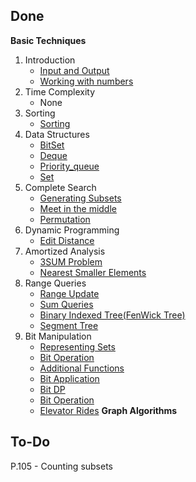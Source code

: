 ## Done
**Basic Techniques**   
1. Introduction
   + [Input and Output](https://github.com/Smallyuyu/Notes-for-CP-handbook/blob/main/1.%20Basic%20Techniques/1.%20Introduction/Input%20and%20Output.md)
   + [Working with numbers](https://github.com/Smallyuyu/Notes-for-CP-handbook/blob/main/1.%20Basic%20Techniques/1.%20Introduction/Working%20with%20numbers.md)
2. Time Complexity
   + None
3. Sorting
   + [Sorting](https://github.com/Smallyuyu/Notes-for-CP-handbook/blob/main/1.%20Basic%20Techniques/3.%20Sorting/Sorting.md)
4. Data Structures
   + [BitSet](https://github.com/Smallyuyu/Notes-for-CP-handbook/blob/main/1.%20Basic%20Techniques/4.%20Data%20Structures/BitSet.md)
   + [Deque](https://github.com/Smallyuyu/Notes-for-CP-handbook/blob/main/1.%20Basic%20Techniques/4.%20Data%20Structures/Deque.md)
   + [Priority_queue](https://github.com/Smallyuyu/Notes-for-CP-handbook/blob/main/1.%20Basic%20Techniques/4.%20Data%20Structures/Priority_queue.md)
   + [Set](https://github.com/Smallyuyu/Notes-for-CP-handbook/blob/main/1.%20Basic%20Techniques/4.%20Data%20Structures/Set.md)
5. Complete Search
   + [Generating Subsets](https://github.com/Smallyuyu/Notes-for-CP-handbook/blob/main/1.%20Basic%20Techniques/5.%20Complete%20Search/Generating%20Subsets.md)
   + [Meet in the middle](https://github.com/Smallyuyu/Notes-for-CP-handbook/blob/main/1.%20Basic%20Techniques/5.%20Complete%20Search/Meet%20in%20the%20middle.md)
   + [Permutation](https://github.com/Smallyuyu/Notes-for-CP-handbook/blob/main/1.%20Basic%20Techniques/5.%20Complete%20Search/Permutation.md)
6. Dynamic Programming
   + [Edit Distance](https://github.com/Smallyuyu/Notes-for-CP-handbook/blob/main/1.%20Basic%20Techniques/6.%20Dynamic%20Programming/Edit%20Distance.md)
7. Amortized Analysis
   + [3SUM Problem](https://github.com/Smallyuyu/Notes-for-CP-handbook/blob/main/1.%20Basic%20Techniques/7.%20Amortized%20Analysis/3SUM%20Problem.md)
   + [Nearest Smaller Elements](https://github.com/Smallyuyu/Notes-for-CP-handbook/blob/main/1.%20Basic%20Techniques/7.%20Amortized%20Analysis/Nearest%20Smaller%20Elements.md)
8. Range Queries
   + [Range Update](https://github.com/Smallyuyu/Notes-for-CP-handbook/blob/main/1.%20Basic%20Techniques/8.%20Range%20Queries/Range%20Update.md)
   + [Sum Queries](https://github.com/Smallyuyu/Notes-for-CP-handbook/blob/main/1.%20Basic%20Techniques/8.%20Range%20Queries/Sum%20Queries.md)
   + [Binary Indexed Tree(FenWick Tree)](https://github.com/Smallyuyu/Notes-for-CP-handbook/blob/main/1.%20Basic%20Techniques/8.%20Range%20Queries/Binary%20Indexed%20Tree.md)
   + [Segment Tree](https://github.com/Smallyuyu/Notes-for-CP-handbook/blob/main/1.%20Basic%20Techniques/8.%20Range%20Queries/Segment%20Tree.md)
12. Bit Manipulation
    + [Representing Sets](https://github.com/Smallyuyu/Notes-for-CP-handbook/blob/main/1.%20Basic%20Techniques/9.%20Bit%20Manipulation/Representing%20Sets.md)
    + [Bit Operation](https://github.com/Smallyuyu/Notes-for-CP-handbook/blob/main/1.%20Basic%20Techniques/9.%20Bit%20Manipulation/Set%20Operations.md)
    + [Additional Functions](https://github.com/Smallyuyu/Notes-for-CP-handbook/blob/main/1.%20Basic%20Techniques/9.%20Bit%20Manipulation/Additional%20Functions.md)
    + [Bit Application](https://github.com/Smallyuyu/Notes-for-CP-handbook/blob/main/1.%20Basic%20Techniques/9.%20Bit%20Manipulation/Bit%20Application.md)
    + [Bit DP](https://github.com/Smallyuyu/Notes-for-CP-handbook/blob/main/1.%20Basic%20Techniques/9.%20Bit%20Manipulation/Bit%20DP.md)
    + [Bit Operation](https://github.com/Smallyuyu/Notes-for-CP-handbook/blob/main/1.%20Basic%20Techniques/9.%20Bit%20Manipulation/Bit%20Operation.md)
    + [Elevator Rides](https://github.com/Smallyuyu/Notes-for-CP-handbook/blob/main/1.%20Basic%20Techniques/9.%20Bit%20Manipulation/Elevator%20Rides.md)
**Graph Algorithms**
## To-Do

P.105 - Counting subsets
